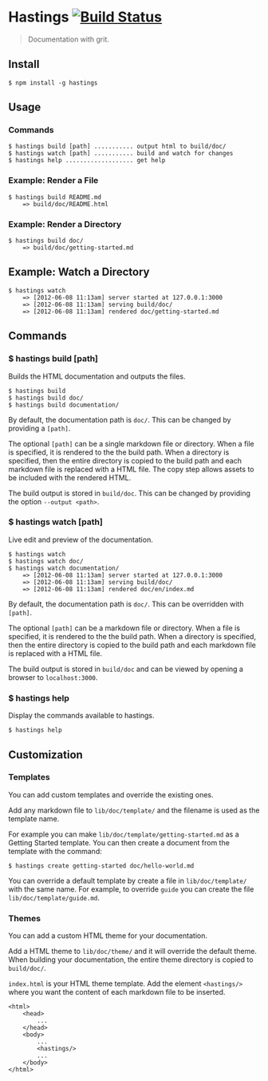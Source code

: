 # Hastings [![Build Status][travis-ci-img]][travis-ci-url]

> Documentation with grit.

## Install

    $ npm install -g hastings

## Usage

### Commands

    $ hastings build [path] ........... output html to build/doc/
    $ hastings watch [path] ........... build and watch for changes
    $ hastings help ................... get help

### Example: Render a File

    $ hastings build README.md
        => build/doc/README.html

### Example: Render a Directory

    $ hastings build doc/
        => build/doc/getting-started.md

## Example: Watch a Directory

    $ hastings watch
        => [2012-06-08 11:13am] server started at 127.0.0.1:3000
        => [2012-06-08 11:13am] serving build/doc/
        => [2012-06-08 11:13am] rendered doc/getting-started.md

## Commands

### $ hastings build [path]

Builds the HTML documentation and outputs the files.

    $ hastings build
    $ hastings build doc/
    $ hastings build documentation/

By default, the documentation path is `doc/`. This can be changed by providing
a `[path]`.

The optional `[path]` can be a single markdown file or directory. When a file is
specified, it is rendered to the the build path. When a directory is specified,
then the entire directory is copied to the build path and each markdown file
is replaced with a HTML file. The copy step allows assets to be included with
the rendered HTML.

The build output is stored in `build/doc`. This can be changed by providing
the option `--output <path>`.

### $ hastings watch [path]

Live edit and preview of the documentation.

    $ hastings watch
    $ hastings watch doc/
    $ hastings watch documentation/
        => [2012-06-08 11:13am] server started at 127.0.0.1:3000
        => [2012-06-08 11:13am] serving build/doc/
        => [2012-06-08 11:13am] rendered doc/en/index.md

By default, the documentation path is `doc/`. This can be overridden with
`[path]`.

The optional `[path]` can be a markdown file or directory. When a file is
specified, it is rendered to the the build path. When a directory is specified,
then the entire directory is copied to the build path and each markdown file
is replaced with a HTML file.

The build output is stored in `build/doc` and can be viewed by opening a browser
to `localhost:3000`.

### $ hastings help

Display the commands available to hastings.

    $ hastings help

## Customization

### Templates

You can add custom templates and override the existing ones.

Add any markdown file to `lib/doc/template/` and the filename is used as the
template name.

For example you can make `lib/doc/template/getting-started.md` as a
Getting Started template. You can then create a document from the template
with the command:

    $ hastings create getting-started doc/hello-world.md

You can override a default template by create a file in `lib/doc/template/`
with the same name. For example, to override `guide` you can create the file
`lib/doc/template/guide.md`.

### Themes

You can add a custom HTML theme for your documentation.

Add a HTML theme to `lib/doc/theme/` and it will override the default theme.
When building your documentation, the entire theme directory is copied to
`build/doc/`.

`index.html` is your HTML theme template. Add the element `<hastings/>`
where you want the content of each markdown file to be inserted.

    <html>
        <head>
            ...
        </head>
        <body>
            ...
            <hastings/>
            ...
        </body>
    </html>

[travis-ci-img]: https://secure.travis-ci.org/mwbrooks/hastings.png
[travis-ci-url]: http://travis-ci.org/mwbrooks/hastings

